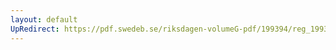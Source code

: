 ```yaml
---
layout: default
UpRedirect: https://pdf.swedeb.se/riksdagen-volumeG-pdf/199394/reg_199394/reg_199394_0021.pdf
---
```

